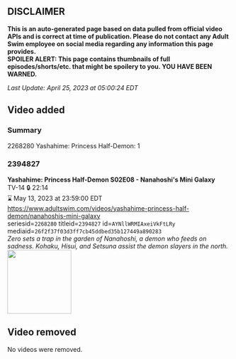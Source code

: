 ## DISCLAIMER
**This is an auto-generated page based on data pulled from official video APIs and is correct at time of publication. Please do not contact any Adult Swim employee on social media regarding any information this page provides.**  
**SPOILER ALERT: This page contains thumbnails of full episodes/shorts/etc. that might be spoilery to you. YOU HAVE BEEN WARNED.**  

_Last Update: April 25, 2023 at 05:00:24 EDT_
## Video added
### Summary
2268280 Yashahime: Princess Half-Demon: 1  
### 2394827
**Yashahime: Princess Half-Demon S02E08 - Nanahoshi's Mini Galaxy**  
TV-14 🔒 22:14  
⌛ May 13, 2023 at 23:59:00 EDT  
https://www.adultswim.com/videos/yashahime-princess-half-demon/nanahoshis-mini-galaxy  
seriesid=`2268280` titleid=`2394827` id=`AYNllWRMIAxeiVkFtLRy` mediaid=`26f2f37f03d3ff7cb45ddbed35b127449a890283`  
_Zero sets a trap in the garden of Nanahoshi, a demon who feeds on sadness. Kohaku, Hisui, and Setsuna assist the demon slayers in the north._  
<a href="https://media.cdn.adultswim.com/uploads/20220922/thumbnails/2_229221023444-YashahimePrincessHalfDemon_208_NanahoshisMiniGalaxy.png"><img src="https://media.cdn.adultswim.com/uploads/20220922/thumbnails/2_229221023444-YashahimePrincessHalfDemon_208_NanahoshisMiniGalaxy.png" height="144px" /></a>
## Video removed
No videos were removed.  
